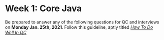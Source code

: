 # Week 1: Core Java
Be prepared to answer any of the following questions for QC and interviews on **Monday Jan. 25th, 2021**.  Follow this guideline, aptly titled [*How To Do Well In QC*]()
